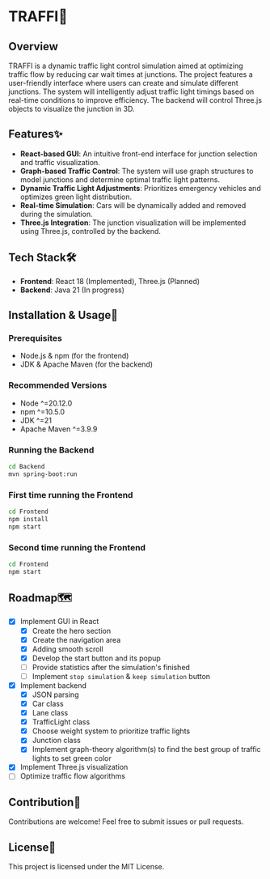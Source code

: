 # TRAFFI🚦

## Overview
TRAFFI is a dynamic traffic light control simulation aimed at optimizing traffic flow by reducing car wait times at junctions. The project features a user-friendly interface where users can create and simulate different junctions. The system will intelligently adjust traffic light timings based on real-time conditions to improve efficiency. The backend will control Three.js objects to visualize the junction in 3D.

## Features✨
- **React-based GUI**: An intuitive front-end interface for junction selection and traffic visualization.
- **Graph-based Traffic Control**: The system will use graph structures to model junctions and determine optimal traffic light patterns.
- **Dynamic Traffic Light Adjustments**: Prioritizes emergency vehicles and optimizes green light distribution.
- **Real-time Simulation**: Cars will be dynamically added and removed during the simulation.
- **Three.js Integration**: The junction visualization will be implemented using Three.js, controlled by the backend.

## Tech Stack🛠️
- **Frontend**: React 18 (Implemented), Three.js (Planned)
- **Backend**: Java 21 (In progress)

## Installation & Usage🚀
### Prerequisites
- Node.js & npm (for the frontend)
- JDK & Apache Maven (for the backend)
### Recommended Versions
- Node ^=20.12.0
- npm ^=10.5.0
- JDK ^=21
- Apache Maven ^=3.9.9
### Running the Backend
```sh
cd Backend
mvn spring-boot:run
```
### First time running the Frontend
```sh
cd Frontend
npm install
npm start
```
### Second time running the Frontend
```sh
cd Frontend
npm start
```

## Roadmap🗺️
- [x] Implement GUI in React
  - [x] Create the hero section
  - [x] Create the navigation area
  - [x] Adding smooth scroll
  - [x] Develop the start button and its popup
  - [ ] Provide statistics after the simulation's finished
  - [ ] Implement `stop simulation` & `keep simulation` button
- [x] Implement backend
  - [x] JSON parsing
  - [x] Car class
  - [x] Lane class
  - [x] TrafficLight class
  - [x] Choose weight system to prioritize traffic lights
  - [x] Junction class
  - [x] Implement graph-theory algorithm(s) to find the best group of traffic lights to set green color
- [x] Implement Three.js visualization
- [ ] Optimize traffic flow algorithms

## Contribution🤝
Contributions are welcome! Feel free to submit issues or pull requests.

## License📄
This project is licensed under the MIT License.

